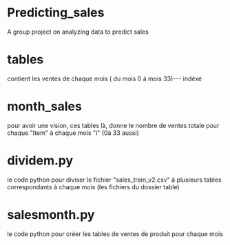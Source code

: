 # Predicting_sales
A group project on analyzing data to predict sales
# tables
contient les ventes de chaque mois ( du mois 0 à mois 33)--- indéxé
# month_sales
pour avoir une vision, ces tables là, donne le nombre de ventes totale pour chaque "Item" à chaque mois "i" (0à 33 aussi)
# dividem.py
le code python pour diviser le fichier "sales_train_v2.csv" à plusieurs tables correspondants à chaque mois (les fichiers du dossier table)
# salesmonth.py
le code python pour créer les tables de ventes de produit pour chaque mois
